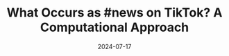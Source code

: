 ---
title: "What Occurs as #news on TikTok? A Computational Approach"
collection: talks
permalink: /talks/2024-07-17-What-Occurs-as-news-on-TikTok-A-Computational-Approach
date: 2024-07-17
venue: 'International Conference on Social Media &amp; Society'
venue: 'International Conference on Social Media &amp; Society, London'
citation: ' Lion Wedel,  Jonathan Hendrickx,  Anna-Theresa Mayer, &quot;What Occurs as #news on TikTok? A Computational Approach.&quot; International Conference on Social Media &amp;amp; Society, 1900.'
---